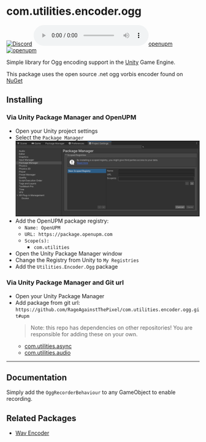 # com.utilities.encoder.ogg

[![Discord](https://img.shields.io/discord/855294214065487932.svg?label=&logo=discord&logoColor=ffffff&color=7389D8&labelColor=6A7EC2)](https://discord.gg/xQgMW9ufN4) [![openupm](https://img.shields.io/npm/v/com.utilities.encoder.ogg?label=openupm&registry_uri=https://package.openupm.com)](https://openupm.com/packages/com.utilities.encoder.ogg/) [![openupm](https://img.shields.io/badge/dynamic/json?color=brightgreen&label=downloads&query=%24.downloads&suffix=%2Fmonth&url=https%3A%2F%2Fpackage.openupm.com%2Fdownloads%2Fpoint%2Flast-month%2Fcom.utilities.encoder.ogg)](https://openupm.com/packages/com.utilities.encoder.ogg/)

Simple library for Ogg encoding support in the [Unity](https://unity.com/) Game Engine.

This package uses the open source .net ogg vorbis encoder found on [NuGet](https://www.nuget.org/packages/OggVorbisEncoder/)

## Installing

### Via Unity Package Manager and OpenUPM

- Open your Unity project settings
- Select the `Package Manager`
![scoped-registries](com.utilities.encoder.ogg/Packages/com.com.utilities.encoder.ogg/Documentation~/images/package-manager-scopes.png)
- Add the OpenUPM package registry:
  - `Name: OpenUPM`
  - `URL: https://package.openupm.com`
  - `Scope(s):`
    - `com.utilities`
- Open the Unity Package Manager window
- Change the Registry from Unity to `My Registries`
- Add the `Utilities.Encoder.Ogg` package

### Via Unity Package Manager and Git url

- Open your Unity Package Manager
- Add package from git url: `https://github.com/RageAgainstThePixel/com.utilities.encoder.ogg.git#upm`
  > Note: this repo has dependencies on other repositories! You are responsible for adding these on your own.
  - [com.utilities.async](https://github.com/RageAgainstThePixel/com.utilities.async)
  - [com.utilities.audio](https://github.com/RageAgainstThePixel/com.utilities.audio)

---

## Documentation

Simply add the `OggRecorderBehaviour` to any GameObject to enable recording.

## Related Packages

- [Wav Encoder](https://github.com/RageAgainstThePixel/com.utilities.encoder.wav)
